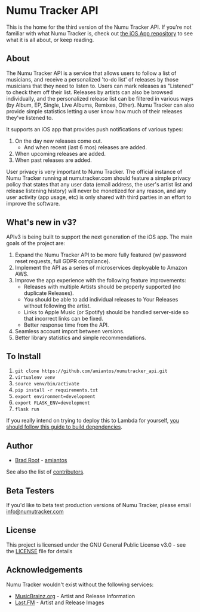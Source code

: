 # Numu Tracker API

This is the home for the third version of the Numu Tracker API. If you're not familiar with what Numu Tracker is, check out [the iOS App repository](https://www.github.com/amiantos/numutracker_ios) to see what it is all about, or keep reading.

## About

The Numu Tracker API is a service that allows users to follow a list of musicians, and receive a personalized 'to-do list' of releases by those musicians that they need to listen to. Users can mark releases as "Listened" to check them off their list. Releases by artists can also be browsed individually, and the personalized release list can be filtered in various ways (by Album, EP, Single, Live Albums, Remixes, Other). Numu Tracker can also provide simple statistics letting a user know how much of their releases they've listened to.

It supports an iOS app that provides push notifications of various types:
1. On the day new releases come out.
    - And when recent (last 6 mos) releases are added.
2. When upcoming releases are added.
3. When past releases are added.

User privacy is very important to Numu Tracker. The official instance of Numu Tracker running at numutracker.com should feature a simple privacy policy that states that any user data (email address, the user's artist list and release listening history) will never be monetized for any reason, and any user activity (app usage, etc) is only shared with third parties in an effort to improve the software.

## What's new in v3?

APIv3 is being built to support the next generation of the iOS app. The main goals of the project are:

1. Expand the Numu Tracker API to be more fully featured (w/ password reset requests, full GDPR compliance).
2. Implement the API as a series of microservices deployable to Amazon AWS.
3. Improve the app experience with the following feature improvements:
    - Releases with multiple Artists should be properly supported (no duplicate Releases).
    - You should be able to add individual releases to Your Releases without following the artist.
    - Links to Apple Music (or Spotify) should be handled server-side so that incorrect links can be fixed.
    - Better response time from the API.
4. Seamless account import between versions.
5. Better library statistics and simple recommendations.

## To Install
1. `git clone https://github.com/amiantos/numutracker_api.git`
1. `virtualenv venv`
1. `source venv/bin/activate`
1. `pip install -r requirements.txt`
1. `export environment=development`
1. `export FLASK_ENV=development`
1. `flask run`

If you really intend on trying to deploy this to Lambda for yourself, [you should follow this guide to build dependencies](https://blog.zappa.io/posts/docker-zappa-and-python3).

## Author

* [Brad Root](https://bradroot.me) - [amiantos](https://github.com/amiantos)

See also the list of [contributors](https://github.com/amiantos/numutracker_api/contributors).

## Beta Testers

If you'd like to beta test production versions of Numu Tracker, please email info@numutracker.com

## License

This project is licensed under the GNU General Public License v3.0 - see the [LICENSE](LICENSE) file for details

## Acknowledgements
Numu Tracker wouldn't exist without the following services:
- [MusicBrainz.org](http://www.musicbrainz.org) - Artist and Release Information
- [Last.FM](http://www.last.fm) - Artist and Release Images
